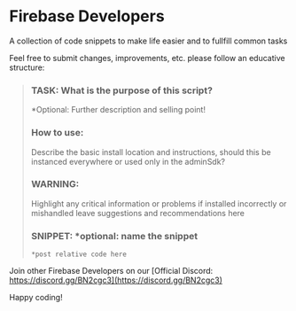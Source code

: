 # Firebase Developers
A collection of code snippets to make life easier and to fullfill common tasks

Feel free to submit changes, improvements, etc. please follow an educative structure:

>### TASK: What is the purpose of this script?
> *Optional: Further description and selling point!
>
>### How to use:
>Describe the basic install location and instructions, should this be instanced everywhere or used only in the adminSdk?
>
>### WARNING:
> Highlight any critical information or problems if installed incorrectly or mishandled
> leave suggestions and recommendations here
>
>### SNIPPET: *optional: name the snippet
> `*post relative code here`



Join other Firebase Developers on our [Official Discord: https://discord.gg/BN2cgc3](https://discord.gg/BN2cgc3)

Happy coding!
